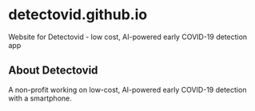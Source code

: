# detectovid.github.io
Website for Detectovid - low cost, AI-powered early COVID-19 detection app 

## About Detectovid
A non-profit working on low-cost, AI-powered early COVID-19 detection with a smartphone. 